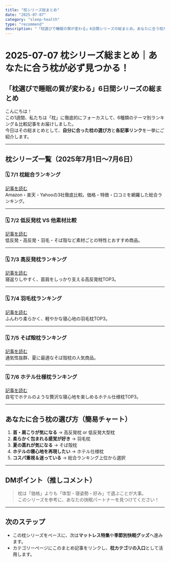 ```yaml
---
title: "枕シリーズ総まとめ"
date: "2025-07-07"
category: "sleep-health"
type: "recommend"
description: "「枕選びで睡眠の質が変わる」6日間シリーズの総まとめ。あなたに合う枕が必ず見つかる！"
---
```


# 2025-07-07 枕シリーズ総まとめ｜あなたに合う枕が必ず見つかる！

## 「枕選びで睡眠の質が変わる」6日間シリーズの総まとめ

こんにちは！  
この1週間、私たちは「枕」に徹底的にフォーカスして、6種類のテーマ別ランキング＆比較記事をお届けしました。  
今日はその総まとめとして、**自分に合った枕の選び方**と**各記事リンク**を一挙にご紹介します。

---

## 枕シリーズ一覧（2025年7月1日〜7月6日）

### 🗓 7/1 枕総合ランキング
[記事を読む](../articles/2025-07-01-makura-ranking.md)  
Amazon・楽天・Yahooの3社徹底比較。価格・特徴・口コミを網羅した総合ランキング。

---

### 🗓 7/2 低反発枕 VS 他素材比較
[記事を読む](../articles/2025-07-02-teihannpatsu-vs-others.md)  
低反発・高反発・羽毛・そば殻など素材ごとの特性とおすすめ商品。

---

### 🗓 7/3 高反発枕ランキング
[記事を読む](../articles/2025-07-03-kouhanpatsu-ranking.md)  
寝返りしやすく、首肩をしっかり支える高反発枕TOP3。

---

### 🗓 7/4 羽毛枕ランキング
[記事を読む](../articles/2025-07-04-umou-makura-ranking.md)  
ふんわり柔らかく、軽やかな寝心地の羽毛枕TOP3。

---

### 🗓 7/5 そば殻枕ランキング
[記事を読む](../articles/2025-07-05-sobagara-makura-ranking.md)  
通気性抜群、夏に最適なそば殻枕の人気商品。

---

### 🗓 7/6 ホテル仕様枕ランキング
[記事を読む](../articles/2025-07-06-hotel-makura-ranking.md)  
自宅でホテルのような贅沢な寝心地を楽しめるホテル仕様枕TOP3。

---

## あなたに合う枕の選び方（簡易チャート）

1. **首・肩こりが気になる** → 高反発枕 or 低反発大型枕
2. **柔らかく包まれる感覚が好き** → 羽毛枕
3. **夏の蒸れが気になる** → そば殻枕
4. **ホテルの寝心地を再現したい** → ホテル仕様枕
5. **コスパ重視＆迷っている** → 総合ランキング上位から選択

---

## DMポイント（推しコメント）
> 枕は「価格」よりも「体型・寝姿勢・好み」で選ぶことが大事。  
> このシリーズを参考に、あなたの快眠パートナーを見つけてください！

---

## 次のステップ
- この枕シリーズをベースに、次は**マットレス特集**や**季節別快眠グッズ**へ進みます。
- カテゴリーページにこのまとめ記事をリンクし、**枕カテゴリの入口**として活用します。
